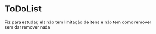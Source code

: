 # ToDoList
 Fiz para estudar, ela não tem limitação de itens e não tem como remover sem dar remover nada
